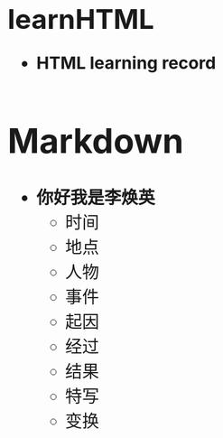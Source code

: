 # <font size = "7" ><strong>learnHTML</strong></font>
<span  style="font-size: 30px; ">

- **HTML learning record**

# Markdown
- **你好我是李焕英**
  - 时间
  - 地点
  - 人物
  - 事件
  - 起因
  - 经过
  - 结果
  - 特写
  - 变换

</span>
